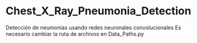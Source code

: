 # Chest_X_Ray_Pneumonia_Detection
 Detección de neumonias usando redes neuronales convolucionales
 Es necesario cambiar la ruta de archivos en Data_Paths.py